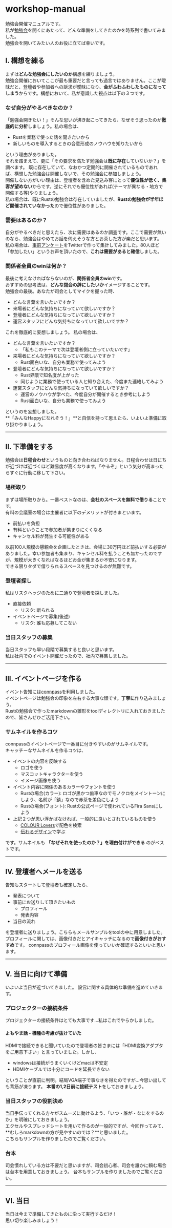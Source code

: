 # workshop-manual
勉強会開催マニュアルです。<br>
私が[勉強会](https://d-cube.connpass.com/event/90317/ "Running Rust in Production")を開くにあたって、どんな準備をしてきたのかを時系列で書いてみました。<br>
勉強会を開いてみたい人のお役に立てば幸いです。

## I. 構想を練る
まずは**どんな勉強会にしたいのか**構想を練りましょう。<br>
勉強会開催においてここが最も重要だと言っても過言ではありません。ここが曖昧だと、登壇者や参加者への訴求が曖昧になり、**会がふわふわしたものになってしまう**からです。構想において、私が意識した視点は以下の３つです。

### なぜ自分がやるべきなのか？
「勉強会開きたい！」そんな思いが沸き起こってきたら、なぜそう思ったのか**徹底的に分析**しましょう。私の場合は、

- Rustを業務で使った話を聞きたいから
- 新しいものを導入するときの合意形成のノウハウを知りたいから

という理由がありました。<br>
それを踏まえて、更に「その要求を満たす勉強会は**既に存在**していないか？」を調べます。
既に存在していて、なおかつ定期的に開催されているものであれば、構想した勉強会は開催しないで、その勉強会に参加しましょう。<br>
開催しない方がいい理由は、登壇者を含めた見込み客にとって**優位性が低く、集客が望めない**からです。逆にそれでも優位性があれば(テーマが異なる・地方で開催する等)やりましょう。<br>
私の場合は、既にRustの勉強会は存在していましたが、**Rustの勉強会が半年ほど開催されていなかった**ので優位性がありました。

### 需要はあるのか？
自分がやるべきだと思えたら、次に需要はあるのか調査です。ここで需要が無いのなら、勉強会はやめてお話を伺えそうな方とお茶した方が楽だと思います。<br>
私の場合は、[事前アンケート](https://twitter.com/T5uku5hi/status/1000356763772768256, "アンケート")をTwitterで作って集計してみました。80人ほど「参加したい」というお声を頂いたので、**これは需要があると確信**しました。

### 関係者全員のwinは何か？
最後に考えなければならないのが、**関係者全員のwin**です。<br>
おすすめの思考法は、**どんな閉会の辞にしたいか**イメージすることです。<br>
勉強会の最後。あなたが司会としてマイクを握った時、

- どんな言葉を言いたいですか？
- 来場者にどんな気持ちになっていて欲しいですか？
- 登壇者にどんな気持ちになっていて欲しいですか？
- 運営スタッフにどんな気持ちになっていて欲しいですか？

これを徹底的に妄想しましょう。
私の場合は、

- どんな言葉を言いたいですか？
  - 「私もこのテーマで次は登壇者側に立っていたいです」
- 来場者にどんな気持ちになっていて欲しいですか？
  - Rust面白いな、自分も業務で使ってみよう
- 登壇者にどんな気持ちになっていて欲しいですか？
  - Rust界隈で知名度が上がった
  - 同じように業務で使っている人と知り合えた、今度また連絡してみよう
- 運営スタッフにどんな気持ちになっていて欲しいですか？
  - 運営のノウハウが学べた、今度自分が開催するとき参考にしよう
  - Rust面白いな、自分も業務で使ってみよう

というのを妄想しました。<br>
**「みんなHappyになれそう！」**と自信を持って思えたら、いよいよ準備に取り掛かりましょう。

---

## II. 下準備をする
勉強会は**日程合わせ**というものと向き合わねばなりません。日程合わせは日にちが近づけば近づくほど難易度が高くなります。「やるぞ」という気分が高まったらすぐに行動に移して下さい。

### 場所取り
まずは場所取りから。一番ベストなのは、**会社のスペースを無料で借りる**ことです。<br>
有料の会議室の場合は主催者に以下のデメリットが付きまといます。

- 前払いを負担
- 有料ということで参加者が集まりにくくなる
- キャンセル料が発生する可能性がある

以前100人規模の懇親会を企画したときは、会場に30万円ほど前払いする必要がありました。幸い参加者も集まり、キャンセル料を払うことも無かったのですが、規模が大きくなればなるほどお金が集まるか不安になります。<br>
できる限りタダで借りられるスペースを見つけるのが無難です。

### 登壇者探し
私はリスクヘッジのために二通りで登壇者を探しました。

- 直接依頼
  - リスク: 断られる
- イベントページで募集(後述)
  - リスク: 誰も応募してこない

### 当日スタッフの募集
当日スタッフも早い段階で募集すると良いと思います。<br>
私は社内でのイベント開催だったので、社内で募集しました。

---

## III. イベントページを作る
イベント告知には[connpass](https://connpass.com/, "connpass")を利用しました。<br>
イベントページは勉強会の印象を左右する大事な顔です。**丁寧に**作り込みましょう。<br>
Rustの勉強会で作ったmarkdownの雛形をtoolディレクトリに入れておきましたので、皆さんぜひご活用下さい。

### サムネイルを作るコツ
connpassのイベントページで一番目に付きやすいのがサムネイルです。<br>
キャッチーなサムネイルを作るコツは、

- イベントの内容を反映する
  - ロゴを使う
  - マスコットキャラクターを使う
  - イメージ画像を使う
- イベント内容に関係のあるカラーやフォントを使う
  - Rustの場合(カラー): ロゴが黒かつ歯車なのでモノクロをメイントーンにしよう、名前が「錆」なので赤茶を差色にしよう
  - Rustの場合(フォント): Rustの公式ページで使われているFira Sansにしよう
- 上記２つが思い浮かばなければ、一般的に良いとされているものを使う
  - [COLOUR Lovers](https://connpass.com/dashboard/, "COLOUR Lovers")で配色を検索
  - [伝わるデザイン](http://tsutawarudesign.com/, "伝わるデザイン")で学ぶ

です。サムネイルも **「なぜそれを使ったのか？」を理由付けができる** のがベストです。

---

## IV. 登壇者へメールを送る
告知もスタートして登壇者も確定したら、

- 発表について
- 事前にお送りして頂きたいもの
  - プロフィール
  - 発表内容
- 当日の流れ

を登壇者に送りましょう。こちらもメールサンプルをtoolの中に用意しました。<br>
プロフィールに関しては、画像付きだとアイキャッチになるので**画像付きがおすすめ**です。
connpassのプロフィール画像を使っていいか確認するといいと思います。

---

## V. 当日に向けて準備

いよいよ当日が近づいてきました。
設営に関する具体的な準備を進めていきます。

### プロジェクターの接続条件
プロジェクターの接続条件はとても大事です...私はこれでやらかしました。

#### よもやま話 - 機種の考慮が抜けていた
HDMIで接続できると聞いていたので登壇者の皆さまには「HDMI変換アダプタをご用意下さい」と言っていました。しかし、
- windowsは接続がうまくいくけどmacは不安定
- HDMIケーブルでは十分にコードを延長できない

ということが直前に判明。結局VGA端子で事なきを得たのですが...今思い出しても背筋が凍ります。
**本番の1,2日前に接続テスト**をしておきましょう。

### 当日スタッフの役割決め
当日手伝ってくれる方々がスムーズに動けるよう、「いつ・誰が・なにをするのか」を明確にしておきましょう。<br>
エクセルやスプレッドシートを用いて作るのが一般的ですが、今回作ってみて、**むしろmarkdownの方が見やすいのでは？**と思いました。<br>
こちらもサンプルを作りましたのでご覧ください。

### 台本
司会慣れしている方は不要だと思いますが、司会初心者、司会を誰かに頼む場合は台本を用意しておきましょう。
台本もサンプルを作りましたのでご覧ください。

---

## VI. 当日
当日は今まで準備してきたものに沿って実行するだけ！<br>
思い切り楽しみましょう！












　
